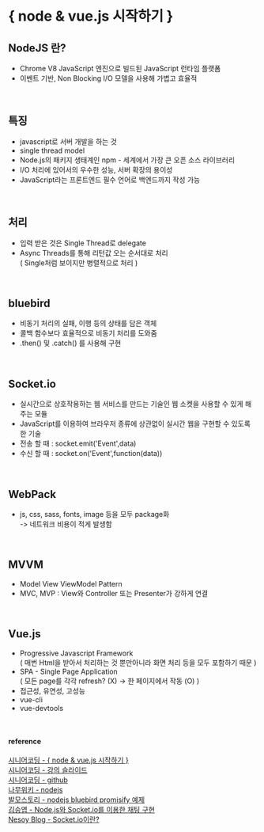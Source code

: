 # { node & vue.js 시작하기 }

## NodeJS 란?
+ Chrome V8 JavaScript 엔진으로 빌드된 JavaScript 런타임 플랫폼
+ 이벤트 기반, Non Blocking I/O 모델을 사용해 가볍고 효율적

<br>
 
## 특징
+ javascript로 서버 개발을 하는 것
+ single thread model
+ Node.js의 패키지 생태계인 npm - 세계에서 가장 큰 오픈 소스 라이브러리
+ I/O 처리에 있어서의 우수한 성능, 서버 확장의 용이성
+ JavaScript라는 프론트엔드 필수 언어로 백엔드까지 작성 가능

<br>

## 처리
+ 입력 받은 것은 Single Thread로 delegate
+ Async Threads를 통해 리턴값 오는 순서대로 처리  
  ( Single처럼 보이지만 병렬적으로 처리 )  

<br>

## bluebird
+ 비동기 처리의 실패, 이행 등의 상태를 담은 객체
+ 콜백 함수보다 효율적으로 비동기 처리를 도와줌
+ .then() 및 .catch() 를 사용해 구현

<br>

## Socket.io
+ 실시간으로 상호작용하는 웹 서비스를 만드는 기술인 웹 소켓을 사용할 수 있게 해주는 모듈
+ JavaScript를 이용하여 브라우저 종류에 상관없이 실시간 웹을 구현할 수 있도록 한 기술
+ 전송 할 때 : socket.emit('Event',data)
+ 수신 할 때 : socket.on('Event',function(data))

<br>

## WebPack
+ js, css, sass, fonts, image 등을 모두 package화   
  -> 네트워크 비용이 적게 발생함  

<br>

## MVVM
+ Model View ViewModel Pattern
+ MVC, MVP : View와 Controller 또는 Presenter가 강하게 연결

<br>

## Vue.js
+ Progressive Javascript Framework   
  ( 매번 Html을 받아서 처리하는 것 뿐만아니라 화면 처리 등을 모두 포함하기 때문 )  
+ SPA - Single Page Application  
  ( 모든 page를 각각 refresh? (X) -> 한 페이지에서 작동 (O) )  
+ 접근성, 유연성, 고성능
+ vue-cli
+ vue-devtools

<br>
  

#### reference
[ 시니어코딩 - { node & vue.js 시작하기 } ](https://www.youtube.com/watch?v=pc1jgmuS02M&list=PLEOnZ6GeucBX5H60GtICsoDs9LaFQVDPz&ab_channel=%EC%8B%9C%EB%8B%88%EC%96%B4%EC%BD%94%EB%94%A9)  
[ 시니어코딩 - 강의 슬라이드 ](https://docs.google.com/presentation/d/1mi1Qp6vsb8H09ChmuCwnGLUfEmb1ZRRhOy0YMJzfSbw/edit#slide=id.g448eca9d39_0_46)  
[ 시니어코딩 - github ](https://github.com/indiflex/nodevue)  
[ 나무위키 - nodejs ](https://namu.wiki/w/Node.js?from=Nodejs)   
[ 발모스토리 - nodejs bluebird promisify 예제 ](https://balmostory.tistory.com/72)  
[ 김승엽 - Node.js와 Socket.io를 이용한 채팅 구현 ](https://berkbach.com/node-js%EC%99%80-socket-io%EB%A5%BC-%EC%9D%B4%EC%9A%A9%ED%95%9C-%EC%B1%84%ED%8C%85-%EA%B5%AC%ED%98%84-1-cb215954847b)  
[ Nesoy Blog - Socket.io이란? ](https://nesoy.github.io/articles/2017-04/Socket.io)  
